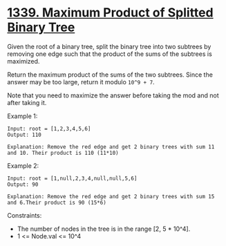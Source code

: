 # [1339. Maximum Product of Splitted Binary Tree](https://leetcode.com/problems/maximum-product-of-splitted-binary-tree/description/)

Given the root of a binary tree, split the binary tree into two subtrees by removing one edge such that the product of the sums of the subtrees is maximized.

Return the maximum product of the sums of the two subtrees. Since the answer may be too large, return it modulo `10^9 + 7`.

Note that you need to maximize the answer before taking the mod and not after taking it.

 

Example 1:

    Input: root = [1,2,3,4,5,6]
    Output: 110

    Explanation: Remove the red edge and get 2 binary trees with sum 11 and 10. Their product is 110 (11*10)

Example 2:

    Input: root = [1,null,2,3,4,null,null,5,6]
    Output: 90

    Explanation: Remove the red edge and get 2 binary trees with sum 15 and 6.Their product is 90 (15*6)
 

Constraints:

* The number of nodes in the tree is in the range [2, 5 * 10^4].
* 1 <= Node.val <= 10^4